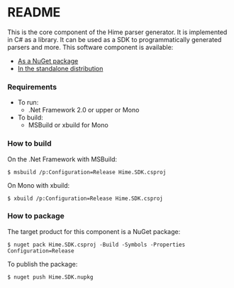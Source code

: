 # README #

This is the core component of the Hime parser generator. It is implemented in C# as a library. It can be used as a SDK to programmatically generated parsers and more.
This software component is available:
* [As a NuGet package](https://www.nuget.org/packages/Hime.SDK/)
* [In the standalone distribution](https://bitbucket.org/laurentw/hime/downloads/)



### Requirements ###

* To run:
	* .Net Framework 2.0 or upper or Mono
* To build:
	* MSBuild or xbuild for Mono



### How to build ###

On the .Net Framework with MSBuild:

```
$ msbuild /p:Configuration=Release Hime.SDK.csproj
```

On Mono with xbuild:

```
$ xbuild /p:Configuration=Release Hime.SDK.csproj
```



### How to package ###

The target product for this component is a NuGet package:

```
$ nuget pack Hime.SDK.csproj -Build -Symbols -Properties Configuration=Release
```

To publish the package:

```
$ nuget push Hime.SDK.nupkg
```
